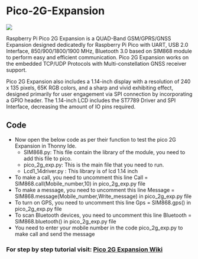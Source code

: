 # Pico-2G-Expansion

<img src= "https://github.com/sbcshop/Pico-2G-Expansion/blob/main/img.png" />

Raspberry Pi Pico 2G Expansion is a QUAD-Band GSM/GPRS/GNSS Expansion designed dedicatedly for Raspberry Pi Pico with UART, USB 2.0 Interface, 850/900/1800/1900 MHz, Bluetooth 3.0 based on SIM868 module to perform easy and efficient communication. Pico 2G Expansion works on the embedded TCP/UDP Protocols with Multi-constellation GNSS receiver support.

Pico 2G Expansion also includes a 1.14-inch display with a resolution of 240 x 135 pixels, 65K RGB colors, and a sharp and vivid exhibiting effect, designed primarily for user engagement via SPI connection by incorporating a GPIO header. The 1.14-inch LCD includes the ST7789 Driver and SPI Interface, decreasing the amount of IO pins required.

## Code
* Now open the below code as per their function to test the pico 2G Expansion in Thonny Ide.
  * SIM868.py: This file contain the library of the module, you need to add this file to pico.
  * pico_2g_exp.py: This is the main file that you need to run.
  * Lcd1_14driver.py : This library is of lcd 1.14 inch
* To make a call, you need to uncomment this line Call = SIM868.call(Mobile_number,10) in pico_2g_exp.py file
* To make a message, you need to uncomment this line Message = SIM868.message(Mobile_number,Write_message) in pico_2g_exp.py file
* To turn on GPS, you need to uncomment this line Gps = SIM868.gps() in pico_2g_exp.py file
* To scan Bluetooth devices, you need to uncomment this line Bluetooth = SIM868.bluetooth() in pico_2g_exp.py file
* You need to enter your mobile number in the code pico_2g_exp.py to make call and send the message

### For step by step tutorial visit: [Pico 2G Expansion Wiki](https://learn.sb-components.co.uk/Pico-2g-expansion)
